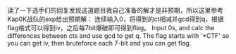 读了一下选手们的回复发现这道题目我自己准备的解才是非预期，所以这里参考Kap0K战队的exp给出预期解：
	连续输入0，将得到的ct相减并gcd得到q，根据flag格式可以得到iv，之后每7bit爆破即可得到flag。
	Input 0s, and calc the differences between cts and use gcd to get q. The flag starts with '*CTF' so you can get iv, then bruteforce each 7-bit and you can get flag.
